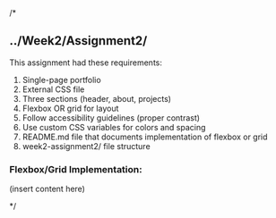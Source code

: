 /*

## ../Week2/Assignment2/

This assignment had these requirements:

1. Single-page portfolio
2. External CSS file
3. Three sections (header, about, projects)
4. Flexbox OR grid for layout
5. Follow accessibility guidelines (proper contrast)
6. Use custom CSS variables for colors and spacing
7. README.md file that documents implementation of flexbox or grid
8. week2-assignment2/ file structure

### Flexbox/Grid Implementation:
(insert content here)

*/